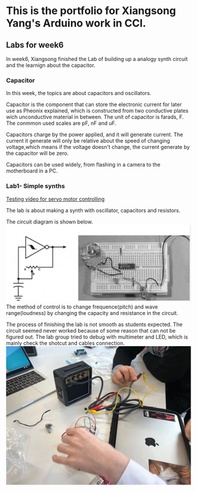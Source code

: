# This is the portfolio for Xiangsong Yang's Arduino work in CCI.

## Labs for week6

In week6, Xiangsong finished the Lab of building up a analogy synth circuit and the learnign about the capacitor.

### Capacitor
In this week, the topics are about capacitors and oscillators.

Capacitor is the component that can store the electronic current for later use as Pheonix explained, which is constructed from two conductive plates wich unconductive material in between. The unit of capacitor is farads, F. The conmmon used scales are pF, nF and uF. 

Capacitors charge by the power applied, and it will generate current. The current it generate will only be relative about the speed of changing voltage,which means if the voltage doesn't change, the current generate by the capacitor will be zero. 

Capacitors can be used widely, from flashing in a camera to the motherboard in a PC. 

### Lab1- Simple synths
[Testing video for servo motor controlling](https://youtu.be/JyZFUj0twrY) 

The lab is about making a synth with oscillator, capacitors and resistors.

The circuit diagram is shown below.
![alt text](https://github.com/xiangsong-yang/Arduino-for-CCI/blob/master/Week6/image/circuit3.png?raw=true)
The method of control is to change frequence(pitch) and wave range(loudness) by changing the capacity and resistance in the circuit.

The process of finishing the lab is not smooth as students expected. The circuit seemed never worked because of some reason that can not be figured out. The lab group tried to debug with multimeter and LED, which is mainly check the shotcut and cables connection. 
![alt text Students woking on the circuit](https://github.com/xiangsong-yang/Arduino-for-CCI/blob/master/Week6/image/working.jpg?raw=true)

